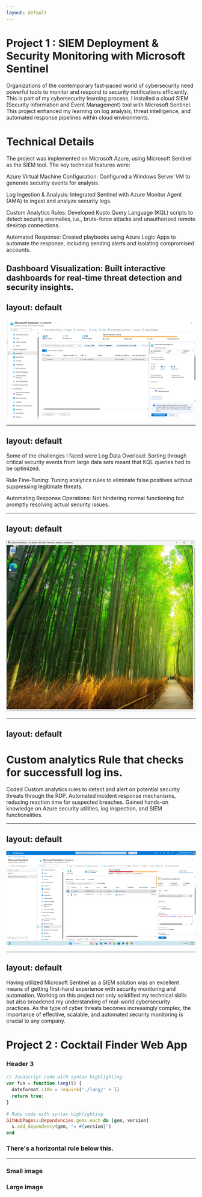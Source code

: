 ```yaml
---
layout: default
---
```


# Project 1 : SIEM Deployment & Security Monitoring with Microsoft Sentinel

Organizations of the contemporary fast-paced world of cybersecurity need powerful tools to monitor and respond to security notifications efficiently. This is part of my cybersecurity learning process. I installed a cloud SIEM (Security Information and Event Management) tool with Microsoft Sentinel. This project enhanced my learning on log analysis, threat intelligence, and automated response pipelines within cloud environments.


# Technical Details

The project was implemented on Microsoft Azure, using Microsoft Sentinel as the SIEM tool. The key technical features were:

Azure Virtual Machine Configuration: Configured a Windows Server VM to generate security events for analysis.

Log Ingestion & Analysis: Integrated Sentinel with Azure Monitor Agent (AMA) to ingest and analyze security logs.

Custom Analytics Rules: Developed Kusto Query Language (KQL) scripts to detect security anomalies, i.e., brute-force attacks and unauthorized remote desktop connections.

Automated Response: Created playbooks using Azure Logic Apps to automate the response, including sending alerts and isolating compromised accounts.

Dashboard Visualization: Built interactive dashboards for real-time threat detection and security insights. 
---
layout: default
---

![Branching](Screenshot%202025-04-01%20191149.png)

---
layout: default
---

Some of the challenges I faced were Log Data Overload: Sorting through critical security events from large data sets meant that KQL queries had to be optimized.

Rule Fine-Tuning: Tuning analytics rules to eliminate false positives without suppressing legitimate threats.

Automating Response Operations: Not hindering normal functioning but promptly resolving actual security issues.

---
layout: default
---

![Octocat](Screenshot%202025-04-01%20192149.png)

---
layout: default
---

# Custom analytics Rule that checks for successfull log ins.
Coded Custom analytics rules to detect and alert on potential security threats through the RDP. 
Automated incident response mechanisms, reducing reaction time for suspected breaches.
Gained hands-on knowledge on Azure security utilities, log inspection, and SIEM functionalities.

---
layout: default
---

![ocotoat](Screenshot%202025-04-01%20191106.png)

---
layout: default
---
Having utilized Microsoft Sentinel as a SIEM solution was an excellent means of getting first-hand experience with security monitoring and automation. Working on this project not only solidified my technical skills but also broadened my understanding of real-world cybersecurity practices. As the type of cyber threats becomes increasingly complex, the importance of effective, scalable, and automated security monitoring is crucial to any company.



# Project 2 : Cocktail Finder Web App

### Header 3

```js
// Javascript code with syntax highlighting.
var fun = function lang(l) {
  dateformat.i18n = require('./lang/' + l)
  return true;
}
```

```ruby
# Ruby code with syntax highlighting
GitHubPages::Dependencies.gems.each do |gem, version|
  s.add_dependency(gem, "= #{version}")
end
```


### There's a horizontal rule below this.

* * *



### Small image



### Large image








